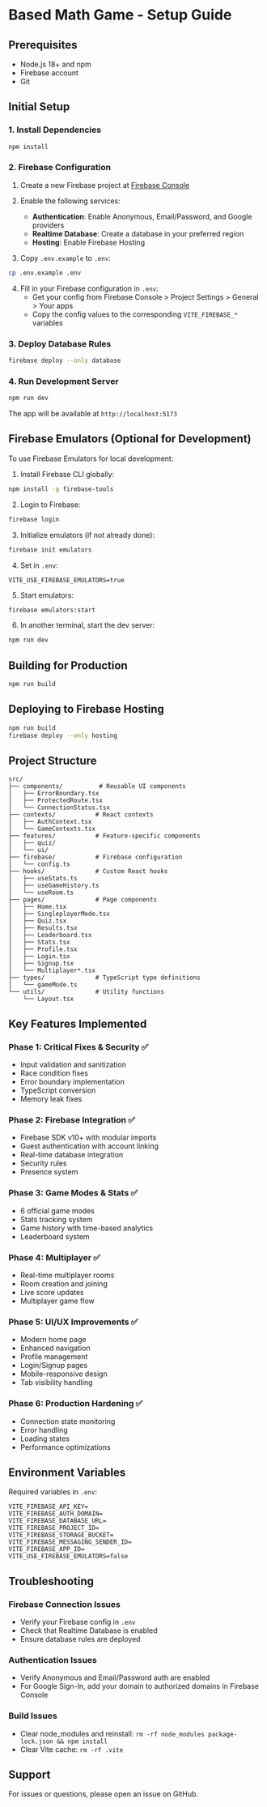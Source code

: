 # Based Math Game - Setup Guide

## Prerequisites

- Node.js 18+ and npm
- Firebase account
- Git

## Initial Setup

### 1. Install Dependencies

```bash
npm install
```

### 2. Firebase Configuration

1. Create a new Firebase project at [Firebase Console](https://console.firebase.google.com/)
2. Enable the following services:
   - **Authentication**: Enable Anonymous, Email/Password, and Google providers
   - **Realtime Database**: Create a database in your preferred region
   - **Hosting**: Enable Firebase Hosting

3. Copy `.env.example` to `.env`:
```bash
cp .env.example .env
```

4. Fill in your Firebase configuration in `.env`:
   - Get your config from Firebase Console > Project Settings > General > Your apps
   - Copy the config values to the corresponding `VITE_FIREBASE_*` variables

### 3. Deploy Database Rules

```bash
firebase deploy --only database
```

### 4. Run Development Server

```bash
npm run dev
```

The app will be available at `http://localhost:5173`

## Firebase Emulators (Optional for Development)

To use Firebase Emulators for local development:

1. Install Firebase CLI globally:
```bash
npm install -g firebase-tools
```

2. Login to Firebase:
```bash
firebase login
```

3. Initialize emulators (if not already done):
```bash
firebase init emulators
```

4. Set in `.env`:
```
VITE_USE_FIREBASE_EMULATORS=true
```

5. Start emulators:
```bash
firebase emulators:start
```

6. In another terminal, start the dev server:
```bash
npm run dev
```

## Building for Production

```bash
npm run build
```

## Deploying to Firebase Hosting

```bash
npm run build
firebase deploy --only hosting
```

## Project Structure

```
src/
├── components/          # Reusable UI components
│   ├── ErrorBoundary.tsx
│   ├── ProtectedRoute.tsx
│   └── ConnectionStatus.tsx
├── contexts/           # React contexts
│   ├── AuthContext.tsx
│   └── GameContexts.tsx
├── features/           # Feature-specific components
│   ├── quiz/
│   └── ui/
├── firebase/           # Firebase configuration
│   └── config.ts
├── hooks/              # Custom React hooks
│   ├── useStats.ts
│   ├── useGameHistory.ts
│   └── useRoom.ts
├── pages/              # Page components
│   ├── Home.tsx
│   ├── SingleplayerMode.tsx
│   ├── Quiz.tsx
│   ├── Results.tsx
│   ├── Leaderboard.tsx
│   ├── Stats.tsx
│   ├── Profile.tsx
│   ├── Login.tsx
│   ├── Signup.tsx
│   └── Multiplayer*.tsx
├── types/              # TypeScript type definitions
│   └── gameMode.ts
└── utils/              # Utility functions
    └── Layout.tsx
```

## Key Features Implemented

### Phase 1: Critical Fixes & Security ✅
- Input validation and sanitization
- Race condition fixes
- Error boundary implementation
- TypeScript conversion
- Memory leak fixes

### Phase 2: Firebase Integration ✅
- Firebase SDK v10+ with modular imports
- Guest authentication with account linking
- Real-time database integration
- Security rules
- Presence system

### Phase 3: Game Modes & Stats ✅
- 6 official game modes
- Stats tracking system
- Game history with time-based analytics
- Leaderboard system

### Phase 4: Multiplayer ✅
- Real-time multiplayer rooms
- Room creation and joining
- Live score updates
- Multiplayer game flow

### Phase 5: UI/UX Improvements ✅
- Modern home page
- Enhanced navigation
- Profile management
- Login/Signup pages
- Mobile-responsive design
- Tab visibility handling

### Phase 6: Production Hardening ✅
- Connection state monitoring
- Error handling
- Loading states
- Performance optimizations

## Environment Variables

Required variables in `.env`:

```
VITE_FIREBASE_API_KEY=
VITE_FIREBASE_AUTH_DOMAIN=
VITE_FIREBASE_DATABASE_URL=
VITE_FIREBASE_PROJECT_ID=
VITE_FIREBASE_STORAGE_BUCKET=
VITE_FIREBASE_MESSAGING_SENDER_ID=
VITE_FIREBASE_APP_ID=
VITE_USE_FIREBASE_EMULATORS=false
```

## Troubleshooting

### Firebase Connection Issues
- Verify your Firebase config in `.env`
- Check that Realtime Database is enabled
- Ensure database rules are deployed

### Authentication Issues
- Verify Anonymous and Email/Password auth are enabled
- For Google Sign-In, add your domain to authorized domains in Firebase Console

### Build Issues
- Clear node_modules and reinstall: `rm -rf node_modules package-lock.json && npm install`
- Clear Vite cache: `rm -rf .vite`

## Support

For issues or questions, please open an issue on GitHub.

